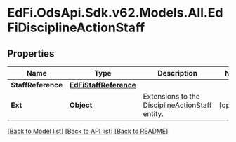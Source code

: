 # EdFi.OdsApi.Sdk.v62.Models.All.EdFiDisciplineActionStaff

## Properties

Name | Type | Description | Notes
------------ | ------------- | ------------- | -------------
**StaffReference** | [**EdFiStaffReference**](EdFiStaffReference.md) |  | 
**Ext** | **Object** | Extensions to the DisciplineActionStaff entity. | [optional] 

[[Back to Model list]](../README.md#documentation-for-models) [[Back to API list]](../README.md#documentation-for-api-endpoints) [[Back to README]](../README.md)

